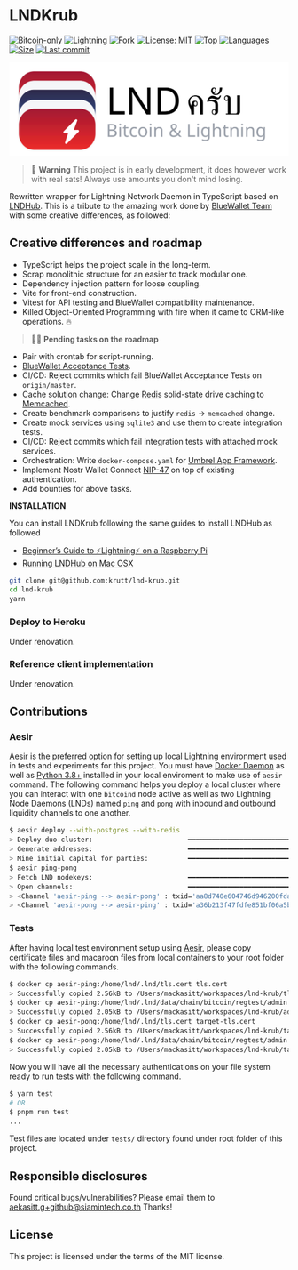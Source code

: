 # LNDKrub

[![Bitcoin-only](https://img.shields.io/badge/bitcoin-only-FF9900?logo=bitcoin)](https://twentyone.world)
[![Lightning](https://img.shields.io/badge/lightning-792EE5?logo=lightning)](https://mempool.space/lightning)
[![Fork](https://img.shields.io/badge/fork-BlueWallet/LndHub-beige?logo=github)](https://github.com/BlueWallet/LndHub)
[![License: MIT](https://img.shields.io/badge/License-MIT-yellow.svg)](LICENSE)
[![Top](https://img.shields.io/github/languages/top/krutt/lnd-krub)](.)
[![Languages](https://img.shields.io/github/languages/count/krutt/lnd-krub)](.)
[![Size](https://img.shields.io/github/repo-size/krutt/lnd-krub)](.)
[![Last commit](https://img.shields.io/github/last-commit/krutt/lnd-krub/master)](.)

![LNDKrub Banner](./public/lndkrub-banner.svg 'LNDKrub Banner')

> 🚧 **Warning**
> This project is in early development, it does however work with real sats! Always use amounts you don't mind losing.

Rewritten wrapper for Lightning Network Daemon in TypeScript based on [LNDHub](https://github.com/BlueWallet/LndHub).
This is a tribute to the amazing work done by [BlueWallet Team](https://github.com/BlueWallet) with
some creative differences, as followed:

## Creative differences and roadmap

- TypeScript helps the project scale in the long-term.
- Scrap monolithic structure for an easier to track modular one.
- Dependency injection pattern for loose coupling.
- Vite for front-end construction.
- Vitest for API testing and BlueWallet compatibility maintenance.
- Killed Object-Oriented Programming with fire when it came to ORM-like operations. 🔥

> 👷‍♂️ **Pending tasks on the roadmap**

- Pair with crontab for script-running.
- [BlueWallet Acceptance Tests](https://github.com/BlueWallet/LndHub#tests).
- CI/CD: Reject commits which fail BlueWallet Acceptance Tests on `origin/master`.
- Cache solution change: Change [Redis](https://github.com/redis/redis) solid-state drive caching to [Memcached](memcached.org).
- Create benchmark comparisons to justify `redis` -> `memcached` change.
- Create mock services using `sqlite3` and use them to create integration tests.
- CI/CD: Reject commits which fail integration tests with attached mock services.
- Orchestration: Write `docker-compose.yaml` for [Umbrel App Framework](https://github.com/getumbrel/umbrel-apps).
- Implement Nostr Wallet Connect [NIP-47](https://github.com/nostr-protocol/nips/blob/master/47.md) on top of existing authentication.
- Add bounties for above tasks.

**INSTALLATION**

You can install LNDKrub following the same guides to install LNDHub as followed

- [Beginner’s Guide to ️⚡Lightning️⚡ on a Raspberry Pi](https://github.com/dangeross/guides/blob/master/raspibolt/raspibolt_6B_lndhub.md)
- [Running LNDHub on Mac OSX](https://medium.com/@jpthor/running-lndhub-on-mac-osx-5be6671b2e0c)

```bash
git clone git@github.com:krutt/lnd-krub.git
cd lnd-krub
yarn
```

### Deploy to Heroku

Under renovation.

### Reference client implementation

Under renovation.

## Contributions

### Aesir

[Aesir](https://github.com/krutt/aesir) is the preferred option for setting up local Lightning 
environment used in tests and experiments for this project. You must have [Docker Daemon](https://docs.docker.com/get-docker/)
as well as [Python 3.8+](https://www.python.org/downloads/) installed in your local enviroment to
make use of `aesir` command. The following command helps you deploy a local cluster where you can
interact with one `bitcoind` node active as well as two Lightning Node Daemons (LNDs) named `ping`
and `pong` with inbound and outbound liquidity channels to one another.

```sh
$ aesir deploy --with-postgres --with-redis
> Deploy duo cluster:                        ━━━━━━━━━━━━━━━━━━━━━━━━━━━━━━━━━━━━━━━━ 100% 0:00:01
> Generate addresses:                        ━━━━━━━━━━━━━━━━━━━━━━━━━━━━━━━━━━━━━━━━ 100% 0:00:00
> Mine initial capital for parties:          ━━━━━━━━━━━━━━━━━━━━━━━━━━━━━━━━━━━━━━━━ 100% 0:00:00
$ aesir ping-pong
> Fetch LND nodekeys:                        ━━━━━━━━━━━━━━━━━━━━━━━━━━━━━━━━━━━━━━━━ 100% 0:00:00
> Open channels:                             ━━━━━━━━━━━━━━━━━━━━━━━━━━━━━━━━━━━━━━━━ 100% 0:00:00
> <Channel 'aesir-ping --> aesir-pong' : txid='aa8d740e604746d946200fda22665a8d6a0766641895f9599da5264dceb0ea64'>
> <Channel 'aesir-pong --> aesir-ping' : txid='a36b213f47fdfe851bf06a5b1cfd34afb43c18330f26bc9a064810f512bb6876'>
```

### Tests

After having local test environment setup using [Aesir](https://github.com/krutt/aesir), please copy
certificate files and macaroon files from local containers to your root folder with the following
commands.

```sh
$ docker cp aesir-ping:/home/lnd/.lnd/tls.cert tls.cert
> Successfully copied 2.56kB to /Users/mackasitt/workspaces/lnd-krub/tls.cert
$ docker cp aesir-ping:/home/lnd/.lnd/data/chain/bitcoin/regtest/admin.macaroon admin.macaroon
> Successfully copied 2.05kB to /Users/mackasitt/workspaces/lnd-krub/admin.macaroon
$ docker cp aesir-pong:/home/lnd/.lnd/tls.cert target-tls.cert
> Successfully copied 2.56kB to /Users/mackasitt/workspaces/lnd-krub/target-tls.cert
$ docker cp aesir-pong:/home/lnd/.lnd/data/chain/bitcoin/regtest/admin.macaroon target-admin.macaroon
> Successfully copied 2.05kB to /Users/mackasitt/workspaces/lnd-krub/target-admin.macaroon
```

Now you will have all the necessary authentications on your file system ready to run tests with the
following command.

```sh
$ yarn test
# OR
$ pnpm run test
...
```

Test files are located under `tests/` directory found under root folder of this project.

## Responsible disclosures

Found critical bugs/vulnerabilities? Please email them to aekasitt.g+github@siamintech.co.th Thanks!

## License

This project is licensed under the terms of the MIT license.
